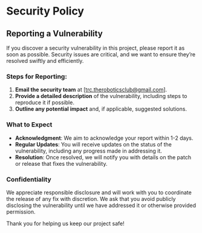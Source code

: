 
# Security Policy


## Reporting a Vulnerability

If you discover a security vulnerability in this project, please report it as soon as possible. Security issues are critical, and we want to ensure they’re resolved swiftly and efficiently.

### Steps for Reporting:
1. **Email the security team** at [trc.theroboticsclub@gmail.com].
2. **Provide a detailed description** of the vulnerability, including steps to reproduce it if possible.
3. **Outline any potential impact** and, if applicable, suggested solutions.

### What to Expect
- **Acknowledgment**: We aim to acknowledge your report within 1-2 days.
- **Regular Updates**: You will receive updates on the status of the vulnerability, including any progress made in addressing it.
- **Resolution**: Once resolved, we will notify you with details on the patch or release that fixes the vulnerability. 

### Confidentiality
We appreciate responsible disclosure and will work with you to coordinate the release of any fix with discretion. We ask that you avoid publicly disclosing the vulnerability until we have addressed it or otherwise provided permission.

Thank you for helping us keep our project safe!
